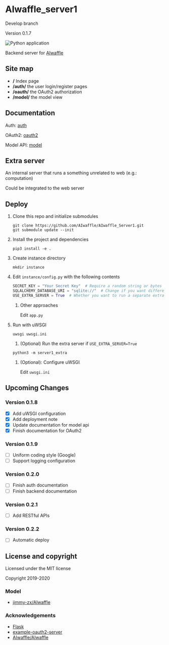 # AIwaffle_server1

Develop branch

Version 0.1.7

![Python application](https://github.com/AIwaffle/AIwaffle_Server1/workflows/Python%20application/badge.svg?branch=dev)

Backend server for [AIwaffle](https://github.com/AIwaffle)


## Site map

 - **/** Index page
 - **/auth/** the user login/register pages
 - **/oauth/** the OAuth2 authorization
 - **/model/** the model view
 
## Documentation

Auth: [auth](/docs/auth.md)

OAuth2: [oauth2](/docs/oauth2.md)

Model API: [model](/docs/model.md)

 
## Extra server

An internal server that runs a something unrelated to web (e.g.: computation)

Could be integrated to the web server

## Deploy

1. Clone this repo and initialize submodules
   ```shell script
   git clone https://github.com/AIwaffle/AIwaffle_Server1.git
   git submodule update --init
   ```
1. Install the project and dependencies
   ```shell script
   pip3 install -e .
   ```
1. Create instance directory
   ```shell script
   mkdir instance
   ```
1. Edit ```instance/config.py``` with the following contents
   ```python
   SECRET_KEY = "Your Secret Key"  # Require a random string or bytes
   SQLALCHEMY_DATABASE_URI = "sqlite://"  # Change if you want different databases
   USE_EXTRA_SERVER = True  # Whether you want to run a separate extra server
   ```
   1. Other approaches
   
      Edit ```app.py```
1. Run with uWSGI
   ```shell script
   uwsgi uwsgi.ini
   ```
   1. (Optional) Run the extra server if ```USE_EXTRA_SERVER=True```
   ```shell script
   python3 -m server1_extra
   ```
   1. (Optional): Configure uWSGI
   
      Edit ```uwsgi.ini```

## Upcoming Changes

### Version 0.1.8

 - [x] Add uWSGI configuration
 - [x] Add deployment note
 - [x] Update documentation for model api
 - [x] Finish documentation for OAuth2

### Version 0.1.9

 - [ ] Uniform coding style (Google)
 - [ ] Support logging configuration
 
### Version 0.2.0

 - [ ] Finish auth documentation
 - [ ] Finish backend documentation
 
### Version 0.2.1

 - [ ] Add RESTful APIs

### Version 0.2.2

 - [ ] Automatic deploy
 
## License and copyright

Licensed under the MIT license

Copyright 2019-2020

### Model

 - [jimmy-zx/AIwaffle](https://github.com/jimmy-zx/AIwaffle)


### Acknowledgements

 - [Flask](https://github.com/pallets/flask)
 - [example-oauth2-server](https://github.com/authlib/example-oauth2-server)
 - [AIwaffle/AIwaffle](https://github.com/AIwaffle/AIwaffle)
